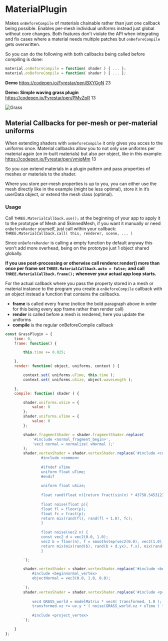 # MaterialPlugin
Makes `onBeforeCompile` of materials chainable rather than just one callback being possible. Enables per-mesh individual uniforms instead just global without core changes. Both features don't violate the API when integrating and fix cases where a material needs multiple patches but `onBeforeCompile` gets overwritten.

So you can do the following with both callbacks being called before compiling is done:

```javascript
material.onBeforeCompile = function( shader ) { ... };
material.onBeforeCompile = function( shader ) { ... };
```

**Demo**
https://codepen.io/Fyrestar/pen/BXYGgN 23

**Demo: Simple waving grass plugin**
https://codepen.io/Fyrestar/pen/PMyZpR 13

![Grass](https://aws1.discourse-cdn.com/standard17/uploads/threejs/original/2X/0/0750e7c58e6ed590255a08621a0ad3b9c21c4d74.gif)

## Material Callbacks for per-mesh or per-material uniforms

When extending shaders with `onBeforeCompile` it only gives you acces to the uniforms once. Material callbacks allow you to not only use uniforms per material again (on in-built materials) but also per object, like in this example:
https://codepen.io/Fyrestar/pen/ymjqMm 13

So you can extend materials in a plugin pattern and pass properties of meshes or materials to the shader.

Where you store per-mesh properties is up to you, you can either use the mesh directly like in the example (might be less optimal), store it in it’s userData object, or extend the mesh class (optimal).

### Usage

Call `THREE.MaterialCallback.use();` at the beginning of your app to apply it to the prototype of Mesh and SkinnedMesh, if you want it manually or need `onBeforeRender` yourself, just call within your callback: `THREE.MaterialCallback.call( this, renderer, scene, ... )`

Since `onBeforeRender` is calling a empty function by default anyway this won't add more overhead, being on the prototype just 1 object shared globally.

**If you use post-processing or otherwise call renderer.render() more than once per frame set `THREE.MaterialCallback.auto = false;` and call `THREE.MaterialCallback.frame();` whenever your actual app loop starts.**


For the actual callback where you pass the property stored in a mesh or material instance to the program you create a `onBeforeCompile` callback with an object instead a function that contains the callbacks.

 - **frame** is called every frame (notice the bold paragraph above in order for this being every app frame rather than render call)
 - **render** is called before a mesh is rendered, here you update the uniforms
 - **compile** is the regular onBeforeCompile callback

```javascript
const GrassPlugin = {
    time: 0,
    frame: function() {

        this.time += 0.025;

    },
    render: function( object, uniforms, context ) {

        context.set( uniforms.uTime, this.time );
        context.set( uniforms.uSize, object.waveLength );

    },
    compile: function( shader ) {

        shader.uniforms.uSize = {
            value: 0
        };
        shader.uniforms.uTime = {
            value: 0
        };

        shader.fragmentShader = shader.fragmentShader.replace(
            '#include <normal_fragment_begin>',
            'vec3 normal = normalize( vNormal );'
        );
        shader.vertexShader = shader.vertexShader.replace('#include <common>', `
                #include <common>
                
                #ifndef uTime
                uniform float uTime;
                #endif
                
                uniform float uSize;
                
                float rand(float n){return fract(sin(n) * 43758.5453123);}
                
                float noise(float p){
                float fl = floor(p);
                float fc = fract(p);
                return mix(rand(fl), rand(fl + 1.0), fc);
                }
                
                float noise(vec2 n) {
                const vec2 d = vec2(0.0, 1.0);
                vec2 b = floor(n), f = smoothstep(vec2(0.0), vec2(1.0), fract(n));
                return mix(mix(rand(b), rand(b + d.yx), f.x), mix(rand(b + d.xy), rand(b + d.yy), f.x), f.y);
                }

        `);

        shader.vertexShader = shader.vertexShader.replace('#include <beginnormal_vertex>', `
            #include <beginnormal_vertex>
            objectNormal = vec3(0.0, 1.0, 0.0);
        
        `);
        shader.vertexShader = shader.vertexShader.replace('#include <project_vertex>', `
            
            vec4 GRASS_world = modelMatrix * vec4( transformed, 1.0 );
            transformed.xz += uv.y * ( noise(GRASS_world.xz + uTime ) * uSize );
            
            #include <project_vertex>
        `);

    }
};
```
